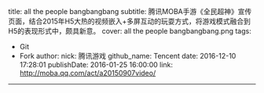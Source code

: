 title: all the people bangbangbang
subtitle: 腾讯MOBA手游《全民超神》宣传页面，结合2015年H5大热的视频嵌入+多屏互动的玩耍方式，将游戏模式融合到H5的表现形式中，颇具新意。
cover: all the people bangbangbang.png
tags:
  - Git
  - Fork
author:
  nick: 腾讯游戏
  github_name: Tencent
date: 2016-12-10 17:28:01
publishDate: 2016-01-25 16:00:00
link: http://moba.qq.com/act/a20150907video/
---

<!-- more -->
